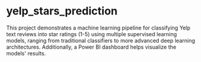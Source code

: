 # yelp_stars_prediction
This project demonstrates a machine learning pipeline for classifying Yelp text reviews into star ratings (1-5) using multiple supervised learning models, ranging from traditional classifiers to more advanced deep learning architectures. Additionally, a Power BI dashboard helps visualize the models' results.
